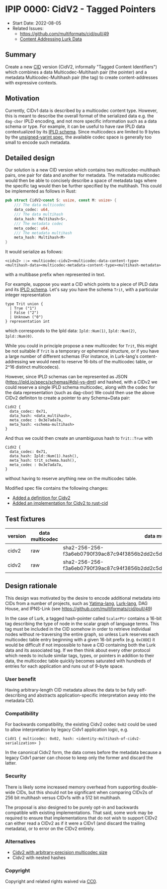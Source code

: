 # IPIP 0000: CidV2 - Tagged Pointers

<!-- IPIP number will be assigned by an editor. When opening a pull request to
submit your IPIP, please use number 0000 and an abbreviated title in the filename,
`0000-draft-title-abbrev.md`. -->

- Start Date: 2022-08-05
- Related Issues:
  - https://github.com/multiformats/cid/pull/49
  - [Content Addressing Lurk Data](https://gist.github.com/johnchandlerburnham/d9b1b88d49b1e98af607754c0034f1c7)

## Summary

<!--One paragraph explanation of the IPIP.-->
Create a new [CID](https://github.com/multiformats/cid) version (CidV2, informally "Tagged Content Identifiers") which combines a data Multicodec-Multihash pair (the pointer) and a metadata Multicodec-Multihash pair (the tag) to create content-addresses with expressive contexts.

## Motivation
Currently, CIDv1 data is described by a multicodec content type. However, this is meant to describe the overall format of the serialized data e.g. the `dag-cbor` IPLD encoding, and not more specific information such as a data schema or type. For example, it can be useful to have raw IPLD data contextualized by its [IPLD schema](). Since multicodecs are limited to 9 bytes  by the [unsigned-varint spec](https://github.com/multiformats/unsigned-varint#practical-maximum-of-9-bytes-for-security), the available codec space is generally too small to encode such metadata.

## Detailed design

Our solution is a new CID version which contains two multicodec-multihash pairs, one pair for data and another for metadata. The metadata multicodec would then be able to concisely describe a space of metadata tags where the specific tag would then be further specified by the multihash. This could be implemented as follows in Rust:

```rust
pub struct CidV2<const S: usize, const M: usize> {
    /// The data multicodec
    data_codec: u64,
    /// The data multihash
    data_hash: Multihash<S>,
    /// The metadata codec
    meta_codec: u64,
    /// The metadata multihash
    meta_hash: Multihash<M>
}
```

It would serialize as follows:

```
<cidv2> ::= <multicodec-cidv2><multicodec-data-content-type><multihash-data><multicodec-metadata-content-type><multihash-metadata>
```

with a multibase prefix when represented in text.

For example, suppose you want a CID which points to a piece of IPLD data and its [IPLD schema](https://ipld.io/docs/schemas/). Let's say you have the schema `Trit`, with a particular integer representation 

```
type Trit union {
  | True ("1")
  | False ("2")
  | Unknown ("0")
} representation int
```

which corresponds to the Ipld data: `Ipld::Num(1)`, `Ipld::Num(2)`, `Ipld::Num(0)`.

While you could in principle propose a new multicodec for `Trit`, this might be not suitable if `Trit` is a temporary or ephemeral structure, or if you have a large number of different schemas (For instance, in Lurk-lang's content-addressing we would need to reserve 16-bits of the multicodec table, or 2^16 distinct multicodecs).

However, since IPLD schemas can be represented as JSON (https://ipld.io/specs/schemas/#dsl-vs-dmt) and hashed, with a CIDv2 we could reserve a single IPLD schema multicodec, along with the codec for the data representation (such as dag-cbor)
We could then use the above CIDv2 definiton to create a pointer to any Schema+Data pair:

```
CidV2 { 
  data_codec: 0x71,
  data_hash: <data_multihash>,
  meta_codec : 0x3e7ada7a, 
  meta_hash: <schema-multihash> 
}
```

And thus we could then create an unambiguous hash to `Trit::True` with

```
CidV2 {
  data_codec: 0x71, 
  data_hash: Ipld::Num(1).hash(),
  meta_hash: trit_schema.hash(), 
  meta_codec : 0x3e7ada7a,
}
```
without having to reserve anything new on the multicodec table.

Modified spec file contains the following changes:
- [Added a definition for Cidv2](https://github.com/yatima-inc/cid/blob/master/README.md)
- [Added an implementation for Cidv2 to rust-cid](https://github.com/yatima-inc/rust-cid/tree/cid-v2)

## Test fixtures

| version | data multicodec | data multihash | metadata multicodec | metadata multihash | base32lower CIDv2 |
|-|-|-|-|-|-|
| cidv2   | raw | sha2-256-256-f3a6eb0790f39ac87c94f3856b2dd2c5d110e6811602261a9a923d3bb23adc8b7 | raw | sha2-256-256-fea3bd73e2b506e00527232b3ed743c066da83a8e3066f62a71e75eb9b4aa1db6 | bajkreib2n2yhsdzzvsd4stzyk2zn2lc5cehgqelaejq2tkjd2o5shloiw5kreihkhplt4k2qnyafe4rswpwxipagnwudvdrqm33cu4phl243jkq5wy |
| cidv2 | raw | sha2-256-256-f3a6eb0790f39ac87c94f3856b2dd2c5d110e6811602261a9a923d3bb23adc8b7 | identity | identity-4-6d657461 | bajkreib2n2yhsdzzvsd4stzyk2zn2lc5cehgqelaejq2tkjd2o5shloiw4aaabdnmv2gc |



## Design rationale

This design was motivated by the desire to encode additional metadata into CIDs from a number of projects, such as [Yatima-lang](https://github.com/yatima-inc/yatima-lang), [Lurk-lang](https://github.com/lurk-lang/lurk-rs), DAG House, and IPNS-Link (see https://github.com/multiformats/cid/pull/49)

In the case of Lurk, a tagged hash-pointer called `ScalarPtr` contains a 16-bit tag describing the type of node in the scalar graph of language terms. This tag must be included in the CID somehow in order to retrieve individual nodes without re-traversing the entire graph, so unless Lurk reserves each multicodec table entry beginning with a given 16-bit prefix (e.g. `0xC0DE`) it would be difficult if not impossible to have a CID containing both the Lurk data and its associated tag. If we then think about every other protocol which needs to include similar tags, types, or pointers in addition to their data, the multicodec table quickly becomes saturated with hundreds of entries for each application and runs out of 9-byte space.

### User benefit

Having arbitrary-length CID metadata allows the data to be fully self-describing and abstracts application-specific interpretation away into the metadata CID.

### Compatibility

For backwards compatibility, the existing Cidv2 codec `0x02` could be used to allow interpretation by legacy Cidv1 application logic, e.g.
```
CidV1 { multicodec: 0x02, hash: <identity-multihash-of-cidv2-serialization> }
```

In the canonical Cidv2 form, the data comes before the metadata because a legacy Cidv1 parser can choose to keep only the former and discard the latter.

### Security

There is likely some increased memory overhead from supporting double-wide CIDs, but this should not be significant when comparing CIDv2s of 256 bit multihash versus CIDv1s with a 512 bit multihash. 

The proposal is also designed to be purely opt-in and backwards compatible with existing implementations. That said, some work may be required to ensure that implementations that do not wish to support CIDv2 can either read a CIDv2 as if it were a CIDv1 (and discard the trailing metadata), or to error on the CIDv2 entirely.

### Alternatives

- [Cidv2 with arbitrary-precision multicodec size](
https://gist.github.com/johnchandlerburnham/d9b1b88d49b1e98af607754c0034f1c7#appendix-a-cidv2-and-arbitrary-precision-multicodec)
- Cidv2 with nested hashes

### Copyright

Copyright and related rights waived via [CC0](https://creativecommons.org/publicdomain/zero/1.0/).
